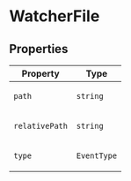 # WatcherFile

## Properties

<table>
<thead>
<tr>
<th>Property</th>
<th>Type</th>
</tr>
</thead>
<tbody>
<tr>
<td>

<a id="path"></a> `path`

</td>
<td>

`string`

</td>
</tr>
<tr>
<td>

<a id="relativepath"></a> `relativePath`

</td>
<td>

`string`

</td>
</tr>
<tr>
<td>

<a id="type"></a> `type`

</td>
<td>

`EventType`

</td>
</tr>
</tbody>
</table>
